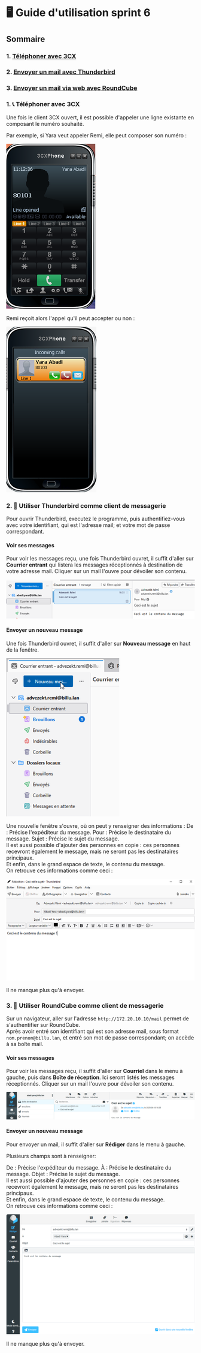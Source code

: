 # 🖥️ Guide d'utilisation sprint 6

## Sommaire

### 1. [Téléphoner avec 3CX](#3CX)
### 2. [Envoyer un mail avec Thunderbird](#thunderbird)
### 3. [Envoyer un mail via web avec RoundCube](#roundcube)

### 1. 📞 Téléphoner avec 3CX
<span id="3CX"></span>

Une fois le client 3CX ouvert, il est possible d'appeler une ligne existante en composant le numéro souhaité. 

Par exemple, si Yara veut appeler Remi, elle peut composer son numéro :

![3CX Yara](Ressources/yara_calling.png)

Remi reçoit alors l'appel qu'il peut accepter ou non :

![3CX Remi](Ressources/remi_receiving.png)


### 2. 📧 Utiliser Thunderbird comme client de messagerie
<span id="thunderbird"></span>

Pour ouvrir Thunderbird, executez le programme, puis authentifiez-vous avec votre identifiant, qui est l'adresse mail; et votre mot de passe correspondant.

#### Voir ses messages

Pour voir les messages reçu, une fois Thunderbird ouvret, il suffit d'aller sur **Courrier entrant** qui listera les messages réceptionnés à destination de votre adresse mail. Cliquer sur un mail l'ouvre pour dévoiler son contenu.  

![vision-mail-thunderbird](Ressources/thunderbird-voir-messages.png)


#### Envoyer un nouveau message
Une fois Thunderbird ouvret, il suffit d'aller sur **Nouveau message** en haut de la fenêtre.  

![nouveau-mail](Ressources/nouveau-mail.png)

Une nouvelle fenêtre s'ouvre, où on peut y renseigner des informations :
De : Précise l'expéditeur du message.
Pour : Précise le destinataire du message.
Sujet : Précise le sujet du message.  
Il est aussi possible d'ajouter des personnes en copie : ces personnes recevront également le message, mais ne seront pas les destinataires principaux.  
Et enfin, dans le grand espace de texte, le contenu du message.  
On retrouve ces informations comme ceci :  

![mail](Ressources/mail.png)

Il ne manque plus qu'à envoyer.


### 3. 📧 Utiliser RoundCube comme client de messagerie
<span id="roundcube"></span>

Sur un navigateur, aller sur l'adresse ``http://172.20.10.10/mail`` permet de s'authentifier sur RoundCube.  
Après avoir entré son identifiant qui est son adresse mail, sous format ``nom.prenom@billu.lan``, et entré son mot de passe correspondant; on accède à sa boîte mail.

#### Voir ses messages
Pour voir les messages reçu, il suffit d'aller sur **Courriel** dans le menu à gauche, puis dans **Boîte de réception**. Ici seront listés les messages réceptionnés. Cliquer sur un mail l'ouvre pour dévoiler son contenu. 

![vision-mail-roundcube](Ressources/roundcube-voir-messages.png)

#### Envoyer un nouveau message
Pour envoyer un mail, il suffit d'aller sur **Rédiger** dans le menu à gauche.

Plusieurs champs sont à renseigner:

De : Précise l'expéditeur du message.
À : Précise le destinataire du message.
Objet : Précise le sujet du message.  
Il est aussi possible d'ajouter des personnes en copie : ces personnes recevront également le message, mais ne seront pas les destinataires principaux.  
Et enfin, dans le grand espace de texte, le contenu du message.  
On retrouve ces informations comme ceci :  

![mail-roundcube](Ressources/mail-roundcube.png)

Il ne manque plus qu'à envoyer.
